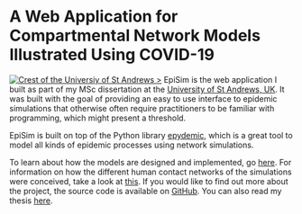 # A Web Application for Compartmental Network Models Illustrated Using COVID-19
[![Crest of the Universiy of St Andrews >](/assets/img/stacrest.png)](https://www.st-andrews.ac.uk/)
EpiSim is the web application I built as part of my MSc dissertation at the 
[University of St Andrews, UK](https://www.st-andrews.ac.uk/). It was built
with the goal of providing an easy to use interface to epidemic simulations 
that otherwise often require practitioners to be familiar with programming, which
might present a threshold.

EpiSim is built on top of the Python library [epydemic](!https://github.com/simoninireland/epydemic), 
which is a great tool to model all kinds of epidemic processes using network simulations.

To learn about how the models are designed and implemented, go [here](/models).
For information on how the different human contact networks of the simulations
were conceived, take a look at [this](/networks). If you would like to find out
more about the project, the source code is available on [GitHub](https://github.com/leo-pfeiffer/epi-sim).
You can also read my thesis [here](/).